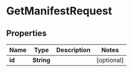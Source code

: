 

# GetManifestRequest


## Properties

| Name | Type | Description | Notes |
|------------ | ------------- | ------------- | -------------|
|**id** | **String** |  |  [optional] |



